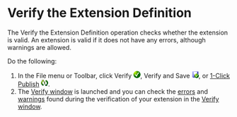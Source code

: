 # Verify the Extension Definition

The Verify the Extension Definition operation checks whether the extension is valid. An extension is valid if it does not have any errors, although warnings are allowed.

Do the following:

1. In the File menu or Toolbar, click Verify ![](images/validate.gif), Verify and Save ![](images/verify-save-icon.gif), or [1-Click Publish](<extension-1-cp.md>) ![](images/1-click-publish-icon.gif).
1. The [Verify window](<extension-verify.md>) is launched and you can check the [errors](<../../../ref/errors-and-warnings/errors-is/intro.md>) and [warnings](<../../../ref/errors-and-warnings/warnings-is/intro.md>) found during the verification of your extension in the [Verify window](<extension-verify.md>).
